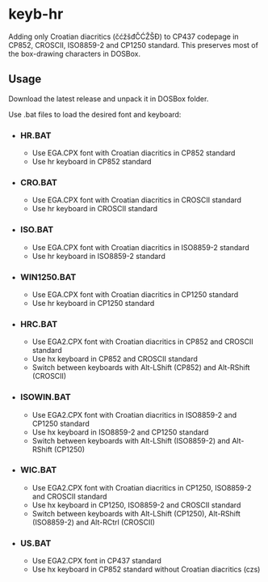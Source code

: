 # keyb-hr
Adding only Croatian diacritics (čćžšđČĆŽŠĐ) to CP437 codepage in CP852, CROSCII, ISO8859-2 and CP1250 standard. This preserves most of the box-drawing characters in DOSBox.

## Usage
Download the latest release and unpack it in DOSBox folder.

Use .bat files to load the desired font and keyboard:

- ### HR.BAT
     - Use EGA.CPX font with Croatian diacritics in CP852 standard
     - Use hr keyboard in CP852 standard
- ### CRO.BAT
     - Use EGA.CPX font with Croatian diacritics in CROSCII standard
     - Use hr keyboard in CROSCII standard
- ### ISO.BAT
     - Use EGA.CPX font with Croatian diacritics in ISO8859-2 standard
     - Use hr keyboard in ISO8859-2 standard
- ### WIN1250.BAT
     - Use EGA.CPX font with Croatian diacritics in CP1250 standard
     - Use hr keyboard in CP1250 standard
- ### HRC.BAT
     - Use EGA2.CPX font with Croatian diacritics in CP852 and CROSCII standard
     - Use hx keyboard in CP852 and CROSCII standard
     - Switch between keyboards with Alt-LShift (CP852) and Alt-RShift (CROSCII)
- ### ISOWIN.BAT
     - Use EGA2.CPX font with Croatian diacritics in ISO8859-2 and CP1250 standard
     - Use hx keyboard in ISO8859-2 and CP1250 standard
     - Switch between keyboards with Alt-LShift (ISO8859-2) and Alt-RShift (CP1250)
- ### WIC.BAT
     - Use EGA2.CPX font with Croatian diacritics in CP1250, ISO8859-2 and CROSCII standard
     - Use hx keyboard in CP1250, ISO8859-2 and CROSCII standard
     - Switch between keyboards with Alt-LShift (CP1250), Alt-RShift (ISO8859-2) and Alt-RCtrl (CROSCII)
- ### US.BAT
     - Use EGA2.CPX font in CP437 standard
     - Use hx keyboard in CP852 standard without Croatian diacritics (czs)
